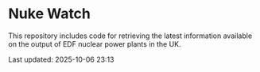 # Nuke Watch

This repository includes code for retrieving the latest information available on the output of EDF nuclear power plants in the UK.

Last updated: 2025-10-06 23:13